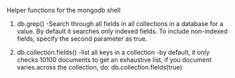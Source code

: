 Helper functions for the mongodb shell

1. db.grep()
-Search through all fields in all collections in a database for a value. By default it searches only indexed fields. To include non-indexed fields, specify the second parameter as true.

2. db.collection.fields()
-list all keys in a collection
-by default, it only checks 10100 documents to get an exhaustive list, if you document varies across the collection, do: db.collection.fields(true)

